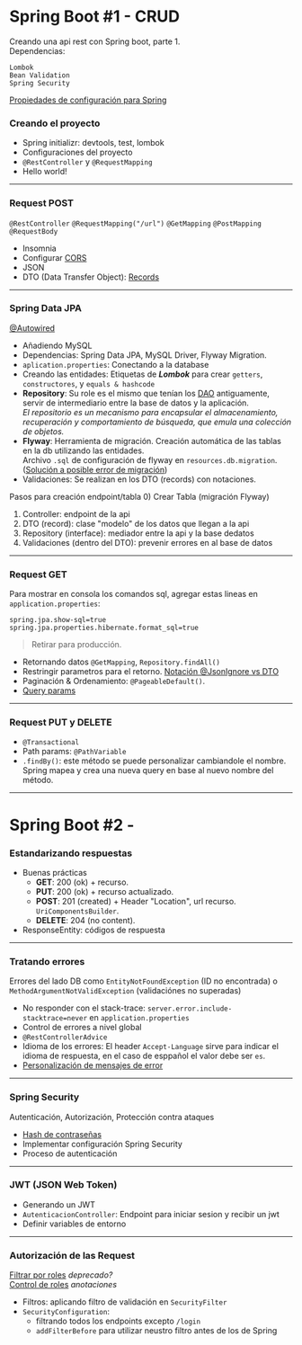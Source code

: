 # Spring Boot #1 - CRUD
Creando una api rest con Spring boot, parte 1.<br>
Dependencias:<br>
```
Lombok
Bean Validation
Spring Security
```
[Propiedades de configuración para Spring](https://docs.spring.io/spring-boot/docs/current/reference/html/application-properties.html)

### Creando el proyecto
* Spring initializr: devtools, test, lombok
* Configuraciones del proyecto
* `@RestController` y `@RequestMapping`
* Hello world!

---
### Request POST
`@RestController` `@RequestMapping("/url")` `@GetMapping` `@PostMapping` `@RequestBody`
* Insomnia
* Configurar [CORS](https://app.aluracursos.com/course/spring-boot-3-desarrollar-api-rest-java/task/83456)
* JSON
* DTO (Data Transfer Object): [Records](https://docs.oracle.com/en/java/javase/16/language/records.html#GUID-6699E26F-4A9B-4393-A08B-1E47D4B2D263)

---
### Spring Data JPA
[@Autowired](https://app.aluracursos.com/course/spring-boot-3-desarrollar-api-rest-java/task/84106)
* Añadiendo MySQL
* Dependencias: Spring Data JPA, MySQL Driver, Flyway Migration.
* `aplication.properties`: Conectando a la database 
* Creando las entidades: Etiquetas de **_Lombok_** para crear `getters`, `constructores`, y ``equals & hashcode``
* **Repository**: Su role es el mismo que tenían los [DAO](https://app.aluracursos.com/course/spring-boot-3-desarrollar-api-rest-java/task/83448) antiguamente, servir de intermediario entre la base de datos y la aplicación.
  <br>_El repositorio es un mecanismo para encapsular el almacenamiento, recuperación y comportamiento de búsqueda, que emula una colección de objetos._
* **Flyway**: Herramienta de migración. Creación automática de las tablas en la db utilizando 
las entidades. <br>Archivo `.sql` de configuración de flyway en `resources.db.migration`.
  ([Solución a posible error de migración](https://app.aluracursos.com/course/spring-boot-3-desarrollar-api-rest-java/task/83460))
* Validaciones: Se realizan en los DTO (records) con notaciones.

Pasos para creación endpoint/tabla
0) Crear Tabla (migración Flyway)
1) Controller: endpoint de la api
2) DTO (record): clase "modelo" de los datos que llegan a la api
3) Repository (interface): mediador entre la api y la base dedatos
4) Validaciones (dentro del DTO): prevenir errores en al base de datos

---
### Request GET
Para mostrar en consola los comandos sql, agregar estas lineas en `application.properties`:

```
spring.jpa.show-sql=true
spring.jpa.properties.hibernate.format_sql=true
```
> Retirar para producción.

* Retornando datos `@GetMapping`, `Repository.findAll()`
* Restringir parametros para el retorno. [Notación @JsonIgnore vs DTO](https://app.aluracursos.com/course/spring-boot-3-desarrollar-api-rest-java/task/83450)
* Paginación & Ordenamiento: `@PageableDefault()`. 
* [Query params](https://app.aluracursos.com/course/spring-boot-3-desarrollar-api-rest-java/task/83451)


---
### Request PUT y DELETE
* `@Transactional`
* Path params: `@PathVariable`
* `.findBy()`: este método se puede personalizar cambiandole el nombre. Spring mapea y crea una nueva query en base al nuevo nombre del método.

--- 
# Spring Boot #2 -

### Estandarizando respuestas
* Buenas prácticas
  * **GET**: 200 (ok) + recurso.
  * **PUT**: 200 (ok) + recurso actualizado.
  * **POST**: 201 (created) + Header "Location", url recurso. `UriComponentsBuilder`.
  * **DELETE**: 204 (no content).
* ResponseEntity: códigos de respuesta

---
### Tratando errores
Errores del lado DB como `EntityNotFoundException` (ID no encontrada) o `MethodArgumentNotValidException` (validaciónes no superadas) 
* No responder con el stack-trace: `server.error.include-stacktrace=never` en `application.properties`
* Control de errores a nivel global
* `@RestControllerAdvice`
* Idioma de los errores: El header `Accept-Language` sirve para indicar el idioma de respuesta, en el caso de esppañol el valor debe ser `es`.
* [Personalización de mensajes de error](https://app.aluracursos.com/course/spring-boot-3-aplique-practicas-proteja-api-rest/task/83812)

---
### Spring Security
Autenticación, Autorización, Protección contra ataques
* [Hash de contraseñas](https://app.aluracursos.com/course/spring-boot-3-aplique-practicas-proteja-api-rest/task/83814)
* Implementar configuración Spring Security
* Proceso de autenticación

---
### JWT (JSON Web Token)
* Generando un JWT
* `AutenticacionController`: Endpoint para iniciar sesion y recibir un jwt
* Definir variables de entorno

---
### Autorización de las Request
[Filtrar por roles](https://app.aluracursos.com/course/spring-boot-3-aplique-practicas-proteja-api-rest/task/83820) _deprecado?_
<br>
[Control de roles](https://app.aluracursos.com/course/spring-boot-3-aplique-practicas-proteja-api-rest/task/83821) _anotaciones_
* Filtros: aplicando filtro de validación en `SecurityFilter`
* `SecurityConfiguration`: 
  * filtrando todos los endpoints excepto `/login`
  * `addFilterBefore` para utilizar neustro filtro antes de los de Spring

<br>
<br>
<br>